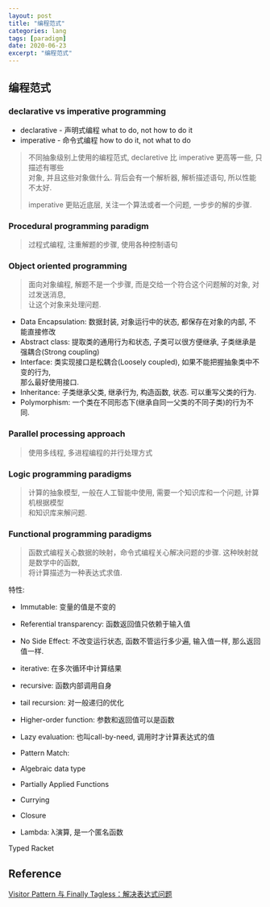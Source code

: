 ```yaml
---
layout: post
title: "编程范式"
categories: lang
tags: [paradigm]
date: 2020-06-23
excerpt: "编程范式"
---
```


## 编程范式

### declarative vs imperative programming

* declarative - 声明式编程 what to do, not how to do it
* imperative - 命令式编程 how to do it, not what to do

> 不同抽象级别上使用的编程范式, declaretive 比 imperative 更高等一些, 只描述有哪些  
> 对象, 并且这些对象做什么. 背后会有一个解析器, 解析描述语句, 所以性能不太好.  
>
> imperative 更贴近底层, 关注一个算法或者一个问题, 一步步的解的步骤.  

### Procedural programming paradigm

> 过程式编程, 注重解题的步骤, 使用各种控制语句

### Object oriented programming

> 面向对象编程, 解题不是一个步骤, 而是交给一个符合这个问题解的对象, 对过发送消息,  
> 让这个对象来处理问题.

* Data Encapsulation: 数据封装, 对象运行中的状态, 都保存在对象的内部, 不能直接修改
* Abstract class: 提取类的通用行为和状态, 子类可以很方便继承, 子类继承是强耦合(Strong coupling)
* Interface: 类实现接口是松耦合(Loosely coupled), 如果不能把握抽象类中不变的行为,   
    那么最好使用接口.
* Inheritance: 子类继承父类, 继承行为, 构造函数, 状态. 可以重写父类的行为.
* Polymorphism: 一个类在不同形态下(继承自同一父类的不同子类)的行为不同.

### Parallel processing approach

> 使用多线程, 多进程编程的并行处理方式

### Logic programming paradigms

> 计算的抽象模型, 一般在人工智能中使用, 需要一个知识库和一个问题, 计算机根据模型  
> 和知识库来解问题.

### Functional programming paradigms

> 函数式编程关心数据的映射，命令式编程关心解决问题的步骤. 这种映射就是数学中的函数,  
> 将计算描述为一种表达式求值. 

特性: 
* Immutable: 变量的值是不变的
* Referential transparency: 函数返回值只依赖于输入值
* No Side Effect: 不改变运行状态, 函数不管运行多少遍, 输入值一样, 那么返回值一样.

* iterative: 在多次循环中计算结果
* recursive: 函数内部调用自身
* tail recursion: 对一般递归的优化
* Higher-order function: 参数和返回值可以是函数
* Lazy evaluation: 也叫call-by-need, 调用时才计算表达式的值
* Pattern Match: 
* Algebraic data type
* Partially Applied Functions
* Currying
* Closure
* Lambda: λ演算, 是一个匿名函数

Typed Racket



## Reference
[Visitor Pattern 与 Finally Tagless：解决表达式问题](https://zhuanlan.zhihu.com/p/53810286)

